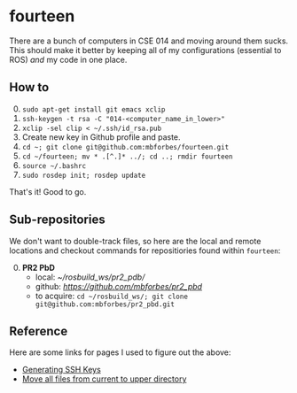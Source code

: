 # fourteen
There are a bunch of computers in CSE 014 and moving around them sucks. This should make it better by keeping all of my configurations (essential to ROS) *and* my code in one place.

## How to
0. `sudo apt-get install git emacs xclip`
0. `ssh-keygen -t rsa -C "014-<computer_name_in_lower>"`
0. `xclip -sel clip < ~/.ssh/id_rsa.pub`
0. Create new key in Github profile and paste.
0. `cd ~; git clone git@github.com:mbforbes/fourteen.git`
0. `cd ~/fourteen; mv * .[^.]* ../; cd ..; rmdir fourteen`
0. `source ~/.bashrc`
0. `sudo rosdep init; rosdep update`

That's it! Good to go.

## Sub-repositories
We don't want to double-track files, so here are the local and remote locations  and checkout commands for repositiories found within `fourteen`:

0. **PR2 PbD**
   - local: *~/rosbuild_ws/pr2_pdb/*
   - github: *https://github.com/mbforbes/pr2_pbd*
   - to acquire: `cd ~/rosbuild_ws/; git clone git@github.com:mbforbes/pr2_pbd.git`

## Reference
Here are some links for pages I used to figure out the above:

- [Generating SSH Keys](http://help.github.com/articles/generating-ssh-keys#platform-linux)
- [Move all files from current to upper directory](http://superuser.com/questions/62141/linux-how-to-move-all-files-from-current-directory-to-upper-directory)